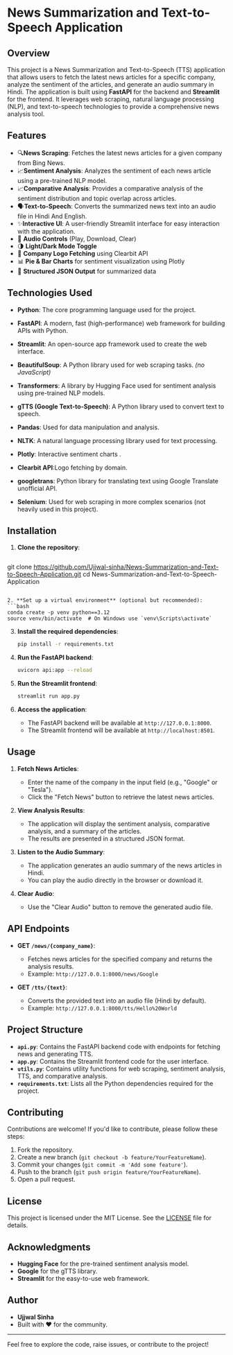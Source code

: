 # News Summarization and Text-to-Speech Application

## Overview

This project is a News Summarization and Text-to-Speech (TTS) application that allows users to fetch the latest news articles for a specific company, analyze the sentiment of the articles, and generate an audio summary in Hindi. The application is built using **FastAPI** for the backend and **Streamlit** for the frontend. It leverages web scraping, natural language processing (NLP), and text-to-speech technologies to provide a comprehensive news analysis tool.

## Features

- 🔍**News Scraping**: Fetches the latest news articles for a given company from Bing News.
- 📈**Sentiment Analysis**: Analyzes the sentiment of each news article using a pre-trained NLP model.
- 📈**Comparative Analysis**: Provides a comparative analysis of the sentiment distribution and topic overlap across articles.
- 🗣️**Text-to-Speech**: Converts the summarized news text into an audio file in Hindi And English.
- ✨**Interactive UI**: A user-friendly Streamlit interface for easy interaction with the application.
- 🔁 **Audio Controls** (Play, Download, Clear)
- 🌗 **Light/Dark Mode Toggle**
- 🧠 **Company Logo Fetching** using Clearbit API
- 📊 **Pie & Bar Charts** for sentiment visualization using Plotly
- 📄 **Structured JSON Output** for summarized data

## Technologies Used

- **Python**: The core programming language used for the project.
- **FastAPI**: A modern, fast (high-performance) web framework for building APIs with Python.
- **Streamlit**: An open-source app framework used to create the web interface.
- **BeautifulSoup**: A Python library used for web scraping tasks. *(no JavaScript)*
- **Transformers**: A library by Hugging Face used for sentiment analysis using pre-trained NLP models.
- **gTTS (Google Text-to-Speech)**: A Python library used to convert text to speech.
- **Pandas**: Used for data manipulation and analysis.
- **NLTK**: A natural language processing library used for text processing.
- **Plotly**: Interactive sentiment charts .
- **Clearbit API**:Logo fetching by domain.
- **googletrans**: Python library for translating text using Google Translate unofficial API.

- **Selenium**: Used for web scraping in more complex scenarios (not heavily used in this project).


## Installation

1. **Clone the repository**:
   ```bash
  git clone https://github.com/Ujjwal-sinha/News-Summarization-and-Text-to-Speech-Application.git
  cd News-Summarization-and-Text-to-Speech-Application

  
   ```

2. **Set up a virtual environment** (optional but recommended):
   ```bash
  conda create -p venv python==3.12
   source venv/bin/activate  # On Windows use `venv\Scripts\activate`
   ```

3. **Install the required dependencies**:
   ```bash
   pip install -r requirements.txt
   ```

4. **Run the FastAPI backend**:
   ```bash
   uvicorn api:app --reload
   ```

5. **Run the Streamlit frontend**:
   ```bash
   streamlit run app.py
   ```

6. **Access the application**:
   - The FastAPI backend will be available at `http://127.0.0.1:8000`.
   - The Streamlit frontend will be available at `http://localhost:8501`.

## Usage

1. **Fetch News Articles**:
   - Enter the name of the company in the input field (e.g., "Google" or "Tesla").
   - Click the "Fetch News" button to retrieve the latest news articles.

2. **View Analysis Results**:
   - The application will display the sentiment analysis, comparative analysis, and a summary of the articles.
   - The results are presented in a structured JSON format.

3. **Listen to the Audio Summary**:
   - The application generates an audio summary of the news articles in Hindi.
   - You can play the audio directly in the browser or download it.

4. **Clear Audio**:
   - Use the "Clear Audio" button to remove the generated audio file.

## API Endpoints

- **GET `/news/{company_name}`**:
  - Fetches news articles for the specified company and returns the analysis results.
  - Example: `http://127.0.0.1:8000/news/Google`

- **GET `/tts/{text}`**:
  - Converts the provided text into an audio file (Hindi by default).
  - Example: `http://127.0.0.1:8000/tts/Hello%20World`

## Project Structure

- **`api.py`**: Contains the FastAPI backend code with endpoints for fetching news and generating TTS.
- **`app.py`**: Contains the Streamlit frontend code for the user interface.
- **`utils.py`**: Contains utility functions for web scraping, sentiment analysis, TTS, and comparative analysis.
- **`requirements.txt`**: Lists all the Python dependencies required for the project.

## Contributing

Contributions are welcome! If you'd like to contribute, please follow these steps:

1. Fork the repository.
2. Create a new branch (`git checkout -b feature/YourFeatureName`).
3. Commit your changes (`git commit -m 'Add some feature'`).
4. Push to the branch (`git push origin feature/YourFeatureName`).
5. Open a pull request.

## License

This project is licensed under the MIT License. See the [LICENSE](LICENSE) file for details.

## Acknowledgments

- **Hugging Face** for the pre-trained sentiment analysis model.
- **Google** for the gTTS library.
- **Streamlit** for the easy-to-use web framework.

## Author

- **Ujjwal Sinha**
- Built with ❤️ for the community.

---

Feel free to explore the code, raise issues, or contribute to the project!